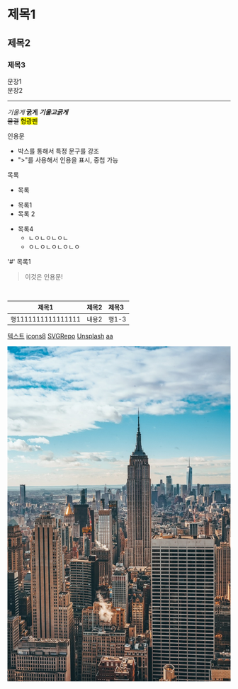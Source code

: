 # 제목1
## 제목2
### 제목3

문장1<br>
문장2<hr>

*기울게*
**굵게**
***기울고굵게***
<br>
~~물결~~
<mark>형광펜</mark>

인용문
- 박스를 통해서 특정 문구를 강조 
- ">"를 사용해서 인용을 표시, 중첩 가능

목록
<br>

* 목록
- 목록1
- 목록 2
+ 목록4 
    + ㄴㅇㄴㅇㄴㅇㄴ
    - ㅇㄴㅇㄴㅇㄴㅇㄴㅇ

'#' 목록1
> 이것은 인용문!
<br>

|제목1|제목2|제목3|
|:-:|-:|:-|
|행1111111111111111|내용2|행1-3|

[텍스트](https://www.naver.com)
[icons8](https://www.icons8.com)
[SVGRepo](https://www.svgrepo.com)
[Unsplash](https://unsplash.com/ko)
[aa](https://pixabay.com)

![뭔가 멋진 이미지](empire-state-building-6675010_1280.jpg)